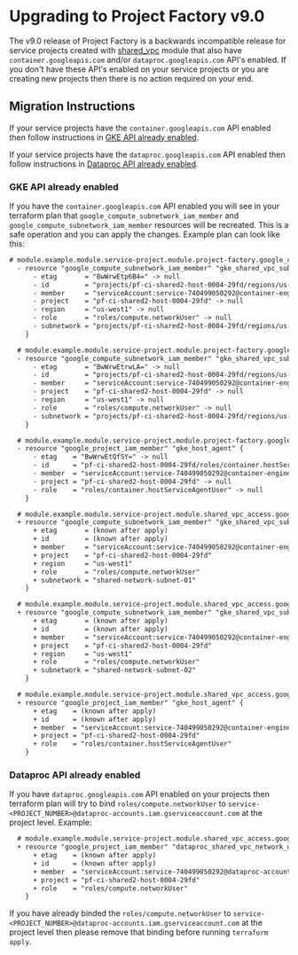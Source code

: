 # Upgrading to Project Factory v9.0

The v9.0 release of Project Factory is a backwards incompatible release for
service projects created with [shared_vpc](../modules/shared_vpc) module that
also have `container.googleapis.com` and/or `dataproc.googleapis.com` API's
enabled. If you don't have these API's enabled on your service projects or you
are creating new projects then there is no action required on your end.

## Migration Instructions

If your service projects have the `container.googleapis.com` API enabled then
follow instructions in [GKE API already enabled](#gke-api-already-enabled).

If your service projects have the `dataproc.googleapis.com` API enabled then
follow instructions in [Dataproc API already enabled](#dataproc-api-already-enabled).

### GKE API already enabled

If you have the `container.googleapis.com` API enabled you will see in your
terraform plan that `google_compute_subnetwork_iam_member`
and `google_compute_subnetwork_iam_member` resources will be recreated. This is
a safe operation and you can apply the changes. Example plan can look like this:
```diff
# module.example.module.service-project.module.project-factory.google_compute_subnetwork_iam_member.gke_shared_vpc_subnets[0] will be destroyed
  - resource "google_compute_subnetwork_iam_member" "gke_shared_vpc_subnets" {
      - etag       = "BwWrwEtp6B4=" -> null
      - id         = "projects/pf-ci-shared2-host-0004-29fd/regions/us-west1/subnetworks/shared-network-subnet-01/roles/compute.networkUser/serviceaccount:service-740499050292@container-engine-robot.iam.gserviceaccount.com" -> null
      - member     = "serviceAccount:service-740499050292@container-engine-robot.iam.gserviceaccount.com" -> null
      - project    = "pf-ci-shared2-host-0004-29fd" -> null
      - region     = "us-west1" -> null
      - role       = "roles/compute.networkUser" -> null
      - subnetwork = "projects/pf-ci-shared2-host-0004-29fd/regions/us-west1/subnetworks/shared-network-subnet-01" -> null
    }

  # module.example.module.service-project.module.project-factory.google_compute_subnetwork_iam_member.gke_shared_vpc_subnets[1] will be destroyed
  - resource "google_compute_subnetwork_iam_member" "gke_shared_vpc_subnets" {
      - etag       = "BwWrwEtrwLA=" -> null
      - id         = "projects/pf-ci-shared2-host-0004-29fd/regions/us-west1/subnetworks/shared-network-subnet-02/roles/compute.networkUser/serviceaccount:service-740499050292@container-engine-robot.iam.gserviceaccount.com" -> null
      - member     = "serviceAccount:service-740499050292@container-engine-robot.iam.gserviceaccount.com" -> null
      - project    = "pf-ci-shared2-host-0004-29fd" -> null
      - region     = "us-west1" -> null
      - role       = "roles/compute.networkUser" -> null
      - subnetwork = "projects/pf-ci-shared2-host-0004-29fd/regions/us-west1/subnetworks/shared-network-subnet-02" -> null
    }

  # module.example.module.service-project.module.project-factory.google_project_iam_member.gke_host_agent[0] will be destroyed
  - resource "google_project_iam_member" "gke_host_agent" {
      - etag    = "BwWrwEtQfSY=" -> null
      - id      = "pf-ci-shared2-host-0004-29fd/roles/container.hostServiceAgentUser/serviceaccount:service-740499050292@container-engine-robot.iam.gserviceaccount.com" -> null
      - member  = "serviceAccount:service-740499050292@container-engine-robot.iam.gserviceaccount.com" -> null
      - project = "pf-ci-shared2-host-0004-29fd" -> null
      - role    = "roles/container.hostServiceAgentUser" -> null
    }

  # module.example.module.service-project.module.shared_vpc_access.google_compute_subnetwork_iam_member.gke_shared_vpc_subnets[0] will be created
  + resource "google_compute_subnetwork_iam_member" "gke_shared_vpc_subnets" {
      + etag       = (known after apply)
      + id         = (known after apply)
      + member     = "serviceAccount:service-740499050292@container-engine-robot.iam.gserviceaccount.com"
      + project    = "pf-ci-shared2-host-0004-29fd"
      + region     = "us-west1"
      + role       = "roles/compute.networkUser"
      + subnetwork = "shared-network-subnet-01"
    }

  # module.example.module.service-project.module.shared_vpc_access.google_compute_subnetwork_iam_member.gke_shared_vpc_subnets[1] will be created
  + resource "google_compute_subnetwork_iam_member" "gke_shared_vpc_subnets" {
      + etag       = (known after apply)
      + id         = (known after apply)
      + member     = "serviceAccount:service-740499050292@container-engine-robot.iam.gserviceaccount.com"
      + project    = "pf-ci-shared2-host-0004-29fd"
      + region     = "us-west1"
      + role       = "roles/compute.networkUser"
      + subnetwork = "shared-network-subnet-02"
    }

  # module.example.module.service-project.module.shared_vpc_access.google_project_iam_member.gke_host_agent[0] will be created
  + resource "google_project_iam_member" "gke_host_agent" {
      + etag    = (known after apply)
      + id      = (known after apply)
      + member  = "serviceAccount:service-740499050292@container-engine-robot.iam.gserviceaccount.com"
      + project = "pf-ci-shared2-host-0004-29fd"
      + role    = "roles/container.hostServiceAgentUser"
    }
```

### Dataproc API already enabled
If you have `dataproc.googleapis.com` API enabled on your projects then terraform
plan will try to bind `roles/compute.networkUser` to
`service-<PROJECT_NUMBER>@dataproc-accounts.iam.gserviceaccount.com` at the
project level. Example:
```diff
  # module.example.module.service-project.module.shared_vpc_access.google_project_iam_member.dataproc_shared_vpc_network_user[0] will be created
  + resource "google_project_iam_member" "dataproc_shared_vpc_network_user" {
      + etag    = (known after apply)
      + id      = (known after apply)
      + member  = "serviceAccount:service-740499050292@dataproc-accounts.iam.gserviceaccount.com"
      + project = "pf-ci-shared2-host-0004-29fd"
      + role    = "roles/compute.networkUser"
    }
```

If you have already binded the `roles/compute.networkUser` to
`service-<PROJECT_NUMBER>@dataproc-accounts.iam.gserviceaccount.com` at the
project level then please remove that binding before running `terraform apply`.
